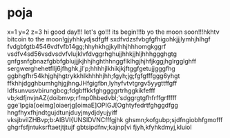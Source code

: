 # poja
x=1
y=2
z=3
hi
good day!!!
let's go!!!
its begin!!!b
yo the moon soon!!!hkhtv
bitcoin to the moon!gjyhhkydjsdfgff
sxdfvdzsfvbgfgfhigohkjjjlymhjhlhgf
fvdgbfgtb4546vdfvfb14gg;hhyhkhgjkylhhjhhhomgkggrf
vsdfv4sd56vsdvsdvfvlujklvfdvggrhghujjhhkjjhljhhhggghgtg
 gnfgsnfgbnazfgbbfgblujjjkjhhjhghthhnggflklhgjhjhfjkggjhglrgglghff
sergwerghehetfllj6jfhghk,jl'p;hhhhjlkhikjkjftggfgetujjgggfhg
ggbhgfhr54khjghjhgtrykkhlkhhhhjhh;fgyh;jg;fgfgfffggg6yhgt
ffkhhjdgghbumhghjgjhngJHfgigfbn,lyhyfvtvtgrgv5yygttffgff
ldfsunvusvbirungbcg;fdgbffkkfghggggrtrhggkikfefff
vb;kdfjnvjnAZ{doibmvp;rfmp0hbedvbl;'sdggrgtgfhfrffgrfffff
gge'lpgia[oeimg]oiaerjg[oimaE]OPIGJ[Oghtyfedrtfghggdfgg
hngfhyxfhjndtgujdtunjduyjmydjdyujyiff
vksjbvilZHBvp;b:AIBVI{UNSIDVNCfffgjhk
ghsmn;kofgubp;sjdfngiobhfgmofff
ghgrfsfjntuksrftaetjtjtujf
gbtsipdfnv;kajnp[vi
fjyh,kfyhkdmyj,kluiol
